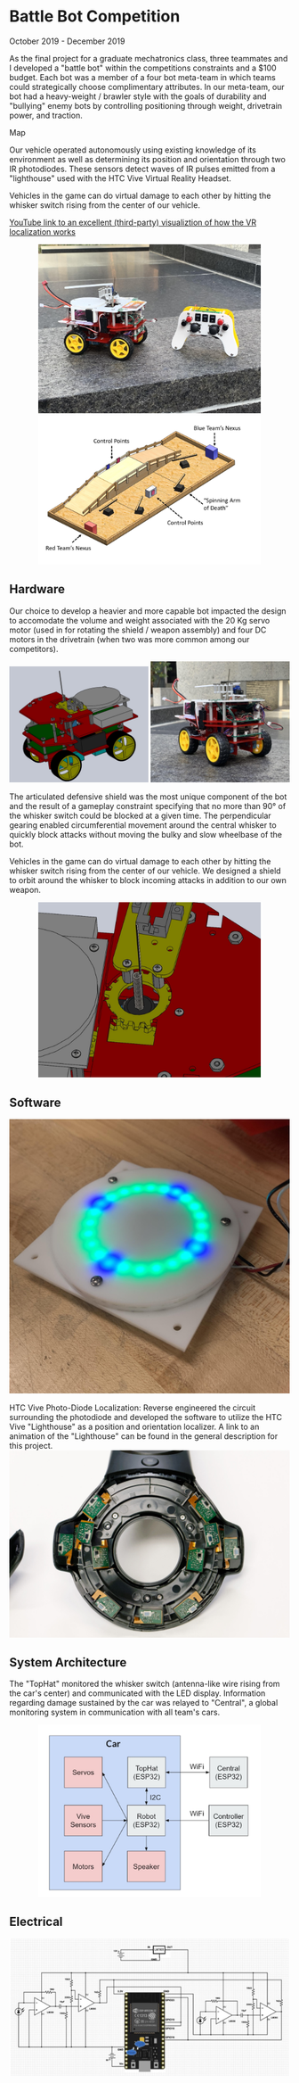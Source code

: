 # Battle Bot Competition
October 2019 - December 2019

As the final project for a graduate mechatronics class, three teammates and I developed a "battle bot" within the competitions constraints and a $100 budget. Each bot was a member of a four bot meta-team in which teams could strategically choose complimentary attributes. In our meta-team, our bot had a heavy-weight / brawler style with the goals of durability and "bullying" enemy bots by controlling positioning through weight, drivetrain power, and traction.

Map

Our vehicle operated autonomously using existing knowledge of its environment as well as determining its position and orientation through two IR photodiodes. These sensors detect waves of IR pulses emitted from a "lighthouse" used with the HTC Vive Virtual Reality Headset. 

Vehicles in the game can do virtual damage to each other by hitting the whisker switch rising from the center of our vehicle. 

[YouTube link to an excellent (third-party) visualiztion of how the VR localization works](https://www.youtube.com/watch?v=J54dotTt7k0)


<p align="center">
  <img src="graphics/remote.jpg" width="400"> 
  <img src="graphics/map.jpg" width="400"> 
</p>  


## Hardware

Our choice to develop a heavier and more capable bot impacted the design to accomodate the volume and weight associated with the 20 Kg servo motor (used in for rotating the shield / weapon assembly) and four DC motors in the drivetrain (when two was more common among our competitors).

<p align="center">
  <img src="graphics/CAD.jpg" width="250" />
  <img src="graphics/Car.jpg" width="250" /> 
</p>

The articulated defensive shield was the most unique component of the bot and the result of a gameplay constraint specifying that no more than 90° of the whisker switch could be blocked at a given time. The perpendicular gearing enabled circumferential movement around the central whisker to quickly block attacks without moving the bulky and slow wheelbase of the bot. 

Vehicles in the game can do virtual damage to each other by hitting the whisker switch rising from the center of our vehicle. We designed a shield to orbit around the whisker to block incoming attacks in addition to our own weapon.

<p align="center">
  <img width="400" src="graphics/gearing.jpg"> 
</p>  


## Software

![](graphics/I2C%20dynamic%20light%20display.jpg)

HTC Vive Photo-Diode Localization: Reverse engineered the circuit surrounding the photodiode and developed the software to utilize the HTC Vive "Lighthouse" as a position and orientation localizer. A link to an animation of the "Lighthouse" can be found in the general description for this project.
![](graphics/htc%20vive%20photo-diode%20localization.jpg)


## System Architecture

The "TopHat" monitored the whisker switch (antenna-like wire rising from the car's center) and communicated with the LED display. Information regarding damage sustained by the car was relayed to "Central", a global monitoring system in communication with all team's cars.
<p align="center">
  <img width="400" src="graphics/architecture.jpg"> 
</p>  


## Electrical

![](graphics/circuit_vive.png)


